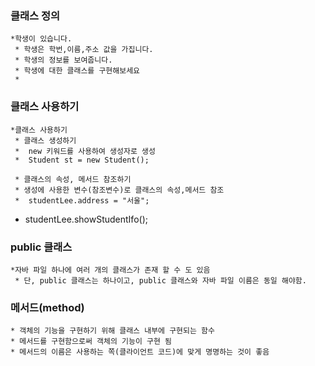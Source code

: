 ### 클래스 정의 
	*학생이 있습니다.
	 * 학생은 학번,이름,주소 값을 가집니다.
	 * 학생의 정보를 보여줍니다.
	 * 학생에 대한 클래스를 구현해보세요
	 * 
### 클래스 사용하기
	*클래스 사용하기 
	 * 클래스 생성하기
	 *  new 키워드를 사용하여 생성자로 생성
	 *	Student st = new Student();
	 
	 * 클래스의 속성, 메서드 참조하기
	 * 생성에 사용한 변수(참조변수)로 클래스의 속성,메서드 참조
	 * 	studentLee.address = "서울";
		
   * studentLee.showStudentIfo();
		
	 
### public 클래스
	*자바 파일 하나에 여러 개의 클래스가 존재 할 수 도 있음
	 * 단, public 클래스는 하나이고, public 클래스와 자바 파일 이름은 동일 해야함.
### 메서드(method)
	* 객체의 기능을 구현하기 위해 클래스 내부에 구현되는 함수
	* 메서드를 구현함으로써 객체의 기능이 구현 됨
	* 메서드의 이름은 사용하는 쪽(클라이언트 코드)에 맞게 명명하는 것이 좋음
	

